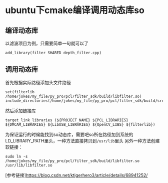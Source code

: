# ubuntu下cmake编译调用动态库so
## 编译动态库
以滤波项目为例，只需要简单一句就可以了

```add_library(filter SHARED depth_filter.cpp)```

## 调用动态库
首先根据实际路径添加头文件路径

```
set(filterlib /home/jokes/my_file/py_pro/pcl/filter_sdk/build/libfilter.so)
include_directories(/home/jokes/my_file/py_pro/pcl/filter_sdk/build/src/)
```
然后添加链接库
```
target_link_libraries (${PROJECT_NAME} ${PCL_LIBRARIES} ${DMCAM_LIBRARIES} ${LibUSB_LIBRARIES} ${OpenCV_LIBS} ${filterlib})
```
为保证运行的时候能找到so动态库，需要吧so所在路径加到系统的LD_LIBRARY_PATH里头，一种方法直接拷贝到```/usr/lib```里头
另外一种方法创建软链接：
``` 
sudo ln -s /home/jokes/my_file/py_pro/pcl/filter_sdk/build/libfilter.so /usr/lib/libfilter.so
```
[参考链接]<https://blog.csdn.net/ktigerhero3/article/details/68941252/>